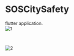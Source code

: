 ﻿# SOSCitySafety <br>
flutter application.<br>
![1](https://user-images.githubusercontent.com/108418308/210174745-6944cea4-8070-433c-9e4e-d379ebd257e5.png)

<br>

![2](https://user-images.githubusercontent.com/108418308/210174813-d0de1c3f-13ad-41dd-9554-3eeba0b2c27c.png)

